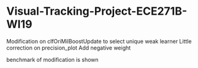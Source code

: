 ﻿# Visual-Tracking-Project-ECE271B-WI19

Modification on clfOriMilBoostUpdate to select unique weak learner
Little correction on precision_plot
Add negative weight

benchmark of modification is shown
